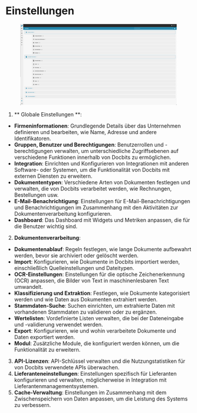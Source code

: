 # Einstellungen

<figure><img src="../../.gitbook/assets/Bildschirmfoto 2024-05-08 um 08.14.35.png" alt=""><figcaption></figcaption></figure>

1. ** Globale Einstellungen **:
* **Firmeninformationen**: Grundlegende Details über das Unternehmen definieren und bearbeiten, wie Name, Adresse und andere Identifikatoren.
* **Gruppen, Benutzer und Berechtigungen**: Benutzerrollen und -berechtigungen verwalten, um unterschiedliche Zugriffsebenen auf verschiedene Funktionen innerhalb von Docbits zu ermöglichen.
* **Integration**: Einrichten und Konfigurieren von Integrationen mit anderen Software- oder Systemen, um die Funktionalität von Docbits mit externen Diensten zu erweitern.
* **Dokumententypen**: Verschiedene Arten von Dokumenten festlegen und verwalten, die von Docbits verarbeitet werden, wie Rechnungen, Bestellungen usw.
* **E-Mail-Benachrichtigung**: Einstellungen für E-Mail-Benachrichtigungen und Benachrichtigungen im Zusammenhang mit den Aktivitäten zur Dokumentenverarbeitung konfigurieren.
* **Dashboard**: Das Dashboard mit Widgets und Metriken anpassen, die für die Benutzer wichtig sind.
2. **Dokumentenverarbeitung**:
* **Dokumentenablauf**: Regeln festlegen, wie lange Dokumente aufbewahrt werden, bevor sie archiviert oder gelöscht werden.
* **Import**: Konfigurieren, wie Dokumente in Docbits importiert werden, einschließlich Quelleinstellungen und Dateitypen.
* **OCR-Einstellungen**: Einstellungen für die optische Zeichenerkennung (OCR) anpassen, die Bilder von Text in maschinenlesbaren Text umwandelt.
* **Klassifizierung und Extraktion**: Festlegen, wie Dokumente kategorisiert werden und wie Daten aus Dokumenten extrahiert werden.
* **Stammdaten-Suche**: Suchen einrichten, um extrahierte Daten mit vorhandenen Stammdaten zu validieren oder zu ergänzen.
* **Wertelisten**: Vordefinierte Listen verwalten, die bei der Dateneingabe und -validierung verwendet werden.
* **Export**: Konfigurieren, wie und wohin verarbeitete Dokumente und Daten exportiert werden.
* **Modul**: Zusätzliche Module, die konfiguriert werden können, um die Funktionalität zu erweitern.
3. **API-Lizenzen**: API-Schlüssel verwalten und die Nutzungstatistiken für von Docbits verwendete APIs überwachen.
4. **Lieferanteneinstellungen**: Einstellungen spezifisch für Lieferanten konfigurieren und verwalten, möglicherweise in Integration mit Lieferantenmanagementsystemen.
5. **Cache-Verwaltung**: Einstellungen im Zusammenhang mit dem Zwischenspeichern von Daten anpassen, um die Leistung des Systems zu verbessern.
